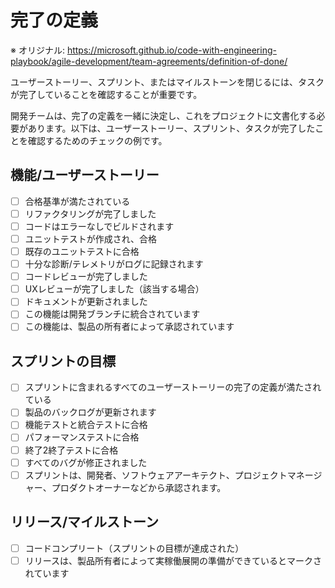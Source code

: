 # 完了の定義

※ オリジナル: https://microsoft.github.io/code-with-engineering-playbook/agile-development/team-agreements/definition-of-done/

ユーザーストーリー、スプリント、またはマイルストーンを閉じるには、タスクが完了していることを確認することが重要です。

開発チームは、完了の定義を一緒に決定し、これをプロジェクトに文書化する必要があります。以下は、ユーザーストーリー、スプリント、タスクが完了したことを確認するためのチェックの例です。

## 機能/ユーザーストーリー

- [ ] 合格基準が満たされている
- [ ] リファクタリングが完了しました
- [ ] コードはエラーなしでビルドされます
- [ ] ユニットテストが作成され、合格
- [ ] 既存のユニットテストに合格
- [ ] 十分な診断/テレメトリがログに記録されます
- [ ] コードレビューが完了しました
- [ ] UXレビューが完了しました（該当する場合）
- [ ] ドキュメントが更新されました
- [ ] この機能は開発ブランチに統合されています
- [ ] この機能は、製品の所有者によって承認されています

## スプリントの目標

- [ ] スプリントに含まれるすべてのユーザーストーリーの完了の定義が満たされている
- [ ] 製品のバックログが更新されます
- [ ] 機能テストと統合テストに合格
- [ ] パフォーマンステストに合格
- [ ] 終了2終了テストに合格
- [ ] すべてのバグが修正されました
- [ ] スプリントは、開発者、ソフトウェアアーキテクト、プロジェクトマネージャー、プロダクトオーナーなどから承認されます。

## リリース/マイルストーン

- [ ] コードコンプリート（スプリントの目標が達成された）
- [ ] リリースは、製品所有者によって実稼働展開の準備ができているとマークされています
